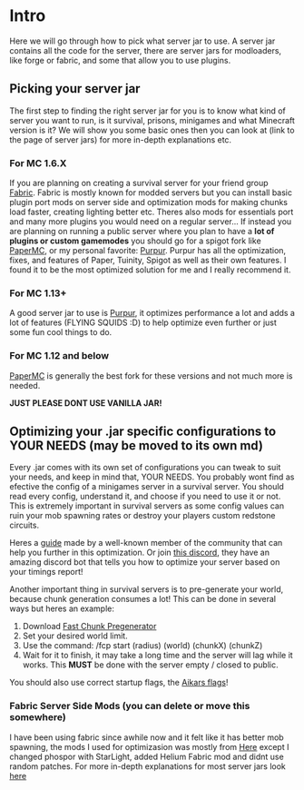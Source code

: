 # Intro

Here we will go through how to pick what server jar to use. A server jar contains all the code for the server, there are server jars for modloaders, like forge or fabric, and some that allow you to use plugins.

## Picking your server jar

The first step to finding the right server jar for you is to know what kind of server you want to run, is it survival, prisons, minigames and what Minecraft version is it? We will show you some basic ones then you can look at (link to the page of server jars) for more in-depth explanations etc.

### For MC 1.6.X

If you are planning on creating a survival server for your friend group [Fabric](https://fabricmc.net/). Fabric is mostly known for modded servers but you can install basic plugin port mods on server side and optimization mods for making chunks load faster, creating lighting better etc. Theres also mods for essentials port and many more plugins you would need on a regular server...
If instead you are planning on running a public server where you plan to have a **lot of plugins or custom gamemodes** you should go for a spigot fork like [PaperMC](https://papermc.io), or my personal favorite: [Purpur](https://github.com/pl3xgaming/Purpur). Purpur has all the optimization, fixes, and features of Paper, Tuinity, Spigot as well as their own features. I found it to be the most optimized solution for me and I really recommend it.

### For MC 1.13+

A good server jar to use is [Purpur](https://github.com/pl3xgaming/Purpur), it optimizes performance a lot and adds a lot of features (FLYING SQUIDS :D) to help optimize even further or just some fun cool things to do.

### For MC 1.12 and below

[PaperMC](https://papermc.io) is generally the best fork for these versions and not much more is needed.

**JUST PLEASE DONT USE VANILLA JAR!**

## Optimizing your .jar specific configurations to YOUR NEEDS (may be moved to its own md)

Every .jar comes with its own set of configurations you can tweak to suit your needs, and keep in mind that, YOUR NEEDS. You probably wont find as efective the config of a minigames server in a survival server. You should read every config, understand it, and choose if you need to use it or not. This is extremely important in survival servers as some config values can ruin your mob spawning rates or destroy your players custom redstone circuits.

Heres a [guide](https://www.spigotmc.org/threads/guide-server-optimization⚡.283181/) made by a well-known member of the community that can help you further in this optimization. Or join [this discord](https://discord.gg/yev2rN3eZH), they have an amazing discord bot that tells you how to optimize your server based on your timings report!

Another important thing in survival servers is to pre-generate your world, because chunk generation consumes a lot! This can be done in several ways but heres an example:

1. Download [Fast Chunk Pregenerator](https://www.spigotmc.org/resources/fast-chunk-pregenerator.74429/)
2. Set your desired world limit.
3. Use the command: /fcp start (radius) (world) (chunkX) (chunkZ)
4. Wait for it to finish, it may take a long time and the server will lag while it works. This **MUST** be done with the server empty / closed to public.

You should also use correct startup flags, the [Aikars flags](https://aikar.co/2018/07/02/tuning-the-jvm-g1gc-garbage-collector-flags-for-minecraft/)!

### Fabric Server Side Mods (you can delete or move this somewhere)

I have been using fabric since awhile now and it felt like it has better mob spawning, the mods I used for optimizasion was mostly from [Here](https://gist.github.com/comp500/12417ee3685f6204362e933c9bcde603) except I changed phospor with StarLight, added Helium Fabric mod and didnt use random patches.
For more in-depth explanations for most server jars look [here](../en_us/Finding%20what%20server%20jar%20to%20use.md)
